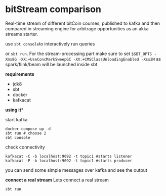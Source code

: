 # bitStream comparison
Real-time stream of different bitCoin courses, published to kafka and then compared in streaming engine 
for arbitrage opportunities as an akka streams starter.

use `sbt console`to interactively run queries

or `sbt run`. For the stream-processing part make sure to set `$SBT_OPTS -Xmx8G -XX:+UseConcMarkSweepGC -XX:+CMSClassUnloadingEnabled -Xss2M`
as spark/flink/beam will be launched inside sbt 

**requirements**

- jdk8
- sbt
- docker
- kafkacat

**using it***

start kafka
```
docker-compose up -d
sbt run # choose 2
sbt console
```
check connectivity
```
kafkacat -C -b localhost:9092 -t topic1 #starts listener
kafkacat -P -b localhost:9092 -t topic1 #starts producer
```
you can send some simple messages over kafka and see the output

**connect a real stream**
Lets connect a real stream
```
sbt run
```